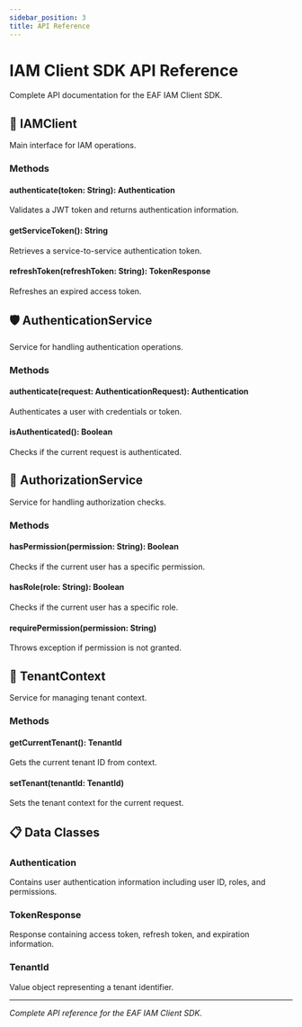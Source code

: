 ```yaml
---
sidebar_position: 3
title: API Reference
---
```


# IAM Client SDK API Reference

Complete API documentation for the EAF IAM Client SDK.

## 🔑 IAMClient

Main interface for IAM operations.

### Methods

#### authenticate(token: String): Authentication

Validates a JWT token and returns authentication information.

#### getServiceToken(): String

Retrieves a service-to-service authentication token.

#### refreshToken(refreshToken: String): TokenResponse

Refreshes an expired access token.

## 🛡️ AuthenticationService

Service for handling authentication operations.

### Methods

#### authenticate(request: AuthenticationRequest): Authentication

Authenticates a user with credentials or token.

#### isAuthenticated(): Boolean

Checks if the current request is authenticated.

## 🔐 AuthorizationService

Service for handling authorization checks.

### Methods

#### hasPermission(permission: String): Boolean

Checks if the current user has a specific permission.

#### hasRole(role: String): Boolean

Checks if the current user has a specific role.

#### requirePermission(permission: String)

Throws exception if permission is not granted.

## 🏢 TenantContext

Service for managing tenant context.

### Methods

#### getCurrentTenant(): TenantId

Gets the current tenant ID from context.

#### setTenant(tenantId: TenantId)

Sets the tenant context for the current request.

## 📋 Data Classes

### Authentication

Contains user authentication information including user ID, roles, and permissions.

### TokenResponse

Response containing access token, refresh token, and expiration information.

### TenantId

Value object representing a tenant identifier.

---

_Complete API reference for the EAF IAM Client SDK._
